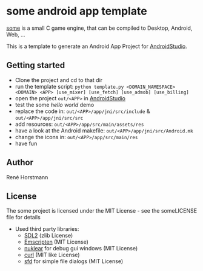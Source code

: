 # some android app template

[some](https://github.com/renehorstmann/some) is a small C game engine, that can be compiled to Desktop, Android, Web, ...

This is a template to generate an Android App Project for [AndroidStudio](https://developer.android.com/studio).

## Getting started

- Clone the project and cd to that dir
- run the template script: `python template.py <DOMAIN_NAMESPACE> <DOMAIN> <APP> [use_mixer] [use_fetch] [use_admob] [use_billing]`
- open the project `out/<APP>` in [AndroidStudio](https://developer.android.com/studio)
- test the some *hello world* demo
- replace the code in: `out/<APP>/app/jni/src/include` & `out/<APP>/app/jni/src/src`
- add resources: `out/<APP>/app/src/main/assets/res`
- have a look at the Android makefile: `out/<APP>/app/jni/src/Android.mk`
- change the icons in: `out/<APP>/app/src/main/res`
- have fun


## Author

René Horstmann

## License

The some project is licensed under the MIT License - see the someLICENSE file for details

- Used third party libraries:
    - [SDL2](https://www.libsdl.org/) (zlib License)
    - [Emscripten](emscripten.org) (MIT License)
    - [nuklear](https://github.com/Immediate-Mode-UI/Nuklear) for debug gui windows (MIT License)
    - [curl](https://curl.se/docs/copyright.html) (MIT like License)
    - [sfd](https://github.com/rxi/sfd) for simple file dialogs (MIT License)
